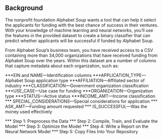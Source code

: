 ## Background
The nonprofit foundation Alphabet Soup wants a tool that can help it select the applicants for funding with the best chance of success in their ventures. With your knowledge of machine learning and neural networks, you’ll use the features in the provided dataset to create a binary classifier that can predict whether applicants will be successful if funded by Alphabet Soup.

From Alphabet Soup’s business team, you have received access to a CSV containing more than 34,000 organizations that have received funding from Alphabet Soup over the years. Within this dataset are a number of columns that capture metadata about each organization, such as:

***EIN and NAME—Identification columns
***APPLICATION_TYPE—Alphabet Soup application type
***AFFILIATION—Affiliated sector of industry
***CLASSIFICATION—Government organization classification
***USE_CASE—Use case for funding
***ORGANIZATION—Organization type
***STATUS—Active status
***INCOME_AMT—Income classification
*** SPECIAL_CONSIDERATIONS—Special considerations for application
*** ASK_AMT—Funding amount requested
*** IS_SUCCESSFUL—Was the money used effectively

*** Step 1: Preprocess the Data
*** Step 2: Compile, Train, and Evaluate the Model
*** Step 3: Optimize the Model
*** Step 4: Write a Report on the Neural Network Model
*** Step 5: Copy Files Into Your Repository
